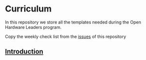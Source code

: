 # Curriculum

In this repository we store all the templates needed during the Open Hardware Leaders program.

Copy the weekly check list from the [issues](https://github.com/Open-Hardware-Leaders/curriculum/) of this repository


## [Introduction](introduction.md)

